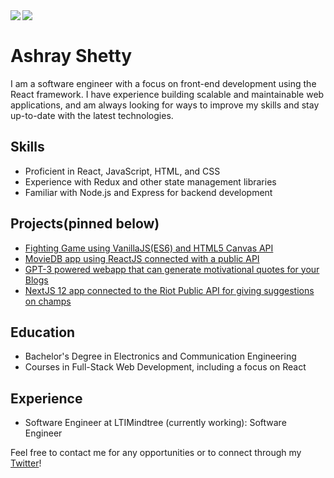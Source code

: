 <a href="https://twitter.com/RayAsh37/">
  <img align="left" src="https://github-readme-stats.vercel.app/api?username=RayAsh37&show_icons=true" />
</a>
<a href="https://twitter.com/RayAsh37/">
  <img align="left" src="https://github-readme-stats.vercel.app/api/top-langs/?username=RayAsh37&hide=html,ruby" />
</a>

<br />

# Ashray Shetty

I am a software engineer with a focus on front-end development using the React framework. I have experience building scalable and maintainable web applications, and am always looking for ways to improve my skills and stay up-to-date with the latest technologies.

## Skills
* Proficient in React, JavaScript, HTML, and CSS
* Experience with Redux and other state management libraries
* Familiar with Node.js and Express for backend development

## Projects(pinned below)
* [Fighting Game using VanillaJS(ES6) and HTML5 Canvas API](https://github.com/RayAsh37/fighting-game)
* [MovieDB app using ReactJS connected with a public API](https://github.com/RayAsh37/MovieDB-ReactProject)
* [GPT-3 powered webapp that can generate motivational quotes for your Blogs](https://github.com/RayAsh37/gpt3-powered-quote-generator)
* [NextJS 12 app connected to the Riot Public API for giving suggestions on champs](https://github.com/RayAsh37/personal-project-lol-playstyle)

## Education
* Bachelor's Degree in Electronics and Communication Engineering
* Courses in Full-Stack Web Development, including a focus on React

## Experience
* Software Engineer at LTIMindtree (currently working): Software Engineer

Feel free to contact me for any opportunities or to connect through my [Twitter](https://twitter.com/RayAsh37)!
